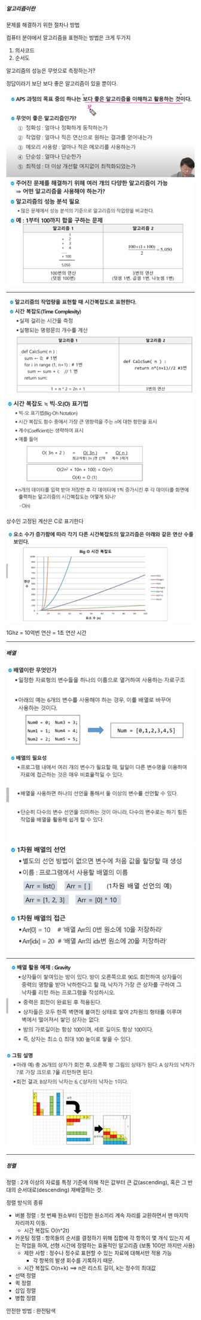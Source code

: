 ##### 알고리즘이란

문제를 해결하기 위한 절차나 방법

컴퓨터 분야에서 알고리즘을 표현하는 방법은 크게 두가지

1. 의사코드
2. 순서도



알고리즘의 성능은 무엇으로 측정하는가?

정답이라기 보단 보다 좋은 알고리즘이 있을 뿐이다.

<img src="220808.assets/dlwja.PNG" style="zoom:50%;" />

<img src="220808.assets/tjdsmddms.PNG" style="zoom:50%;" />

---

<img src="220808.assets/tlrks.PNG" style="zoom:50%;" />

<img src="220808.assets/tlrksqlrdh.PNG" style="zoom:50%;" />



상수인 고정된 계산은 C로 표기한다 

<img src="220808.assets/dyth.PNG" style="zoom:50%;" />

1Ghz = 10억번 연산 = 1초 연산 시간

---

##### 배열

<img src="220808.assets/qoduf.PNG" style="zoom:50%;" />

<img src="220808.assets/qodufdmlvlfdy.PNG" style="zoom:50%;" />

<img src="220808.assets/qoduftjsdjs.PNG" style="zoom:50%;" />

---

<img src="220808.assets/gravity.PNG" style="zoom:50%;" />

<img src="220808.assets/graii.PNG" style="zoom:50%;" />

---

##### 정렬

정렬 : 2개 이상의 자료를 특정 기준에 의해 작은 값부터 큰 값(ascending), 혹은 그 반대의 순서대로(descending) 재배열하는 것.

정렬 방식의 종류

- 버블 정렬 : 첫 번째 원소부터 인접한 원소끼리 계속 자리를 교환하면서 맨 마지막 자리까지 이동.
  - 시간 복잡도 O(n^2t)
- 카운팅 정렬 : 항목들의 순서를 결정하기 위해 집합에 각 항목이 몇 개식 있는지 세는 작업을 하여, 선형 시간에 정렬하는 효율적인 알고리즘 (보통 100만 까지만 사용)
  - 제한 사항 : 정수나 정수로 표현할 수 있는 자료에 대해서만 적용 가능 
    - 각 항복의 발생 회수를 기록하기 때문.
  - 시간 복잡도 O(n+k) ==> n은 리스트 길이, k는 정수의 최대값
- 선택 정렬
- 퀵 정렬
- 삽입 정렬
- 병합 정렬



안전한 방법 : 완전탐색